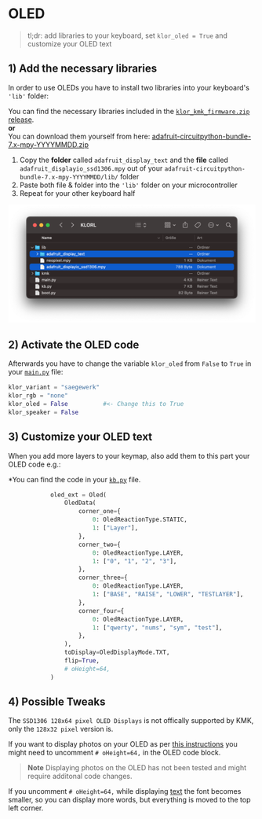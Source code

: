 # OLED

>tl;dr: add libraries to your keyboard, set `klor_oled = True` and customize your OLED text
## 1) Add the necessary libraries
In order to use OLEDs you have to install two libraries into your keyboard's `'lib'` folder:

You can find the necessary libraries included in the [`klor_kmk_firmware.zip` release](https://github.com/moritz-john/kmk-config-klor/releases).\
**or**\
You can download them yourself from here: [adafruit-circuitpython-bundle-7.x-mpy-YYYYMMDD.zip](https://github.com/adafruit/Adafruit_CircuitPython_Bundle/releases/)

1) Copy the **folder** called `adafruit_display_text` and the **file** called `adafruit_displayio_ssd1306.mpy` out of your `adafruit-circuitpython-bundle-7.x-mpy-YYYYMMDD/lib/` folder
2) Paste both file & folder into the `'lib'` folder on your microcontroller
3) Repeat for your other keyboard half

<p>
  <img alt="OLED lib folder" src="images/oled_lib.png">
</p>

## 2) Activate the OLED code
Afterwards you have to change the variable `klor_oled` from `False` to `True` in your [`main.py`](../main.py) file:

```python
klor_variant = "saegewerk"
klor_rgb = "none"         
klor_oled = False          #<- Change this to True
klor_speaker = False      
```

## 3) Customize your OLED text
When you add more layers to your keymap, also add them to this part your OLED code e.g.:

*You can find the code in your [`kb.py`](../kb.py#L102) file.

```python
            oled_ext = Oled(
                OledData(
                    corner_one={
                        0: OledReactionType.STATIC,
                        1: ["Layer"],
                    },
                    corner_two={
                        0: OledReactionType.LAYER,
                        1: ["0", "1", "2", "3"],
                    },
                    corner_three={
                        0: OledReactionType.LAYER,
                        1: ["BASE", "RAISE", "LOWER", "TESTLAYER"],
                    },
                    corner_four={
                        0: OledReactionType.LAYER,
                        1: ["qwerty", "nums", "sym", "test"],
                    },
                ),
                toDisplay=OledDisplayMode.TXT,
                flip=True,
                # oHeight=64,
            ) 
```

## 4) Possible Tweaks
The `SSD1306 128x64 pixel OLED Displays` is not offically supported by KMK, only the `128x32 pixel` version is.

If you want to display photos on your OLED as per [this instructions](http://kmkfw.io/docs/peg_oled_display#photos) you might need to uncomment `# oHeight=64,` in the OLED code block. 

> **Note**
> Displaying photos on the OLED has not been tested and might require additonal code changes.

If you uncomment `# oHeight=64,` while displaying [text](http://kmkfw.io/docs/peg_oled_display#text) the font becomes smaller, so you can display more words, but everything is moved to the top left corner. 